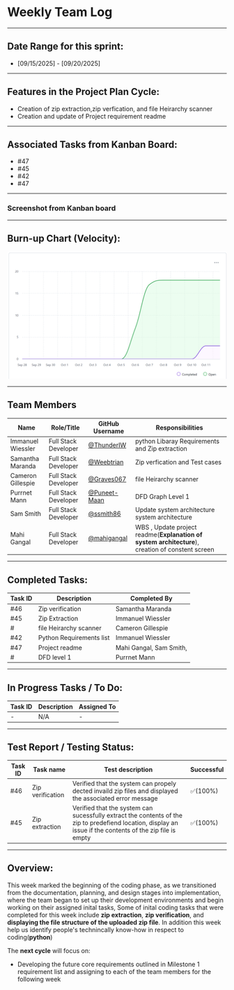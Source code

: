 # Weekly Team Log  
---
## Date Range for this sprint:
- [09/15/2025] - [09/20/2025]  

---

## Features in the Project Plan Cycle:
- Creation of zip extraction,zip verfication, and file Heirarchy scanner
- Creation and update of Project requirement readme

---

## Associated Tasks from Kanban Board:
- #47
- #45
- #42
- #47

---

### Screenshot from Kanban board





---

## Burn-up Chart (Velocity):
![alt text](image-1.png)

---

## Team Members  

| Name              | Role/Title          | GitHub Username                                          | Responsibilities |
|-------------------|---------------------|----------------------------------------------------------|------------------|
| Immanuel Wiessler | Full Stack Developer | [@ThunderIW](https://github.com/ThunderIW)               | python Libaray Requirements and Zip extraction  |
| Samantha Maranda  | Full Stack Developer | [@Weebtrian](https://github.com/Weebtrain)               | Zip verfication and Test cases|
| Cameron Gillespie | Full Stack Developer | [@Graves067](https://github.com/Graves067)               |   file Heirarchy scanner  |
| Purrnet Mann      | Full Stack Developer | [@Puneet-Maan](https://github.com/Puneet-Maan)           | DFD Graph Level 1    |
| Sam Smith         | Full Stack Developer | [@ssmith86](https://github.com/ssmith86)                 | Update system architecture system architecture |
| Mahi Gangal       | Full Stack Developer | [@mahigangal](https://github.com/mahigangal)             | WBS , Update project readme(**Explanation of system architecture**), creation of constent screen     |

---

## Completed Tasks:

| Task ID | Description                 | Completed By |
| ------- | --------------------------- | ------------ |
| #46     | Zip verification | Samantha Maranda|
| #45    | Zip Extraction    | Immanuel Wiessler      |
| #      |  file Heirarchy scanner| Cameron Gillespie
| #42    | Python Requirements list |Immanuel Wiessler|
| #47    | Project readme    | Mahi Gangal, Sam Smith,|
| #      | DFD level 1       | Purrnet Mann|

---

## In Progress Tasks / To Do:

| Task ID | Description        | Assigned To |
| ------- | ------------------ | ----------- |
| -       | N/A                | -           |

---

## Test Report / Testing Status:
| Task ID |Task name|  Test description         | Successful |
| ------- |------------| ------------------ | ----------- |
| #46     |Zip verification|Verified that the system can propely dected invaild zip files and displayed the associated error message           |  ✅(100%)
| #45         | Zip extraction | Verified that the system can sucessfully extract the contents of the zip to predefiend location, display an issue if the contents of the zip file is empty     | ✅(100%)

---

## Overview:
This week marked the beginning of the coding phase, as we transitioned from the documentation, planning, and design stages into implementation, where the team began to set up their development environments and begin working on their assigned inital tasks, Some of inital coding tasks that were completed for 
this week include **zip extraction**, **zip verification**, and **displaying the file structure of the uploaded zip file**.  In addition this week help us identify people's technincally know-how in respect to coding(**python**)

The **next cycle** will focus on:  
- Developing the future core requirements outlined in Milestone 1 requirement list and assigning to each of the team members for the following week
